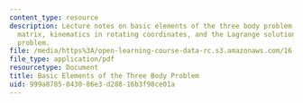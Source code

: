 ```yaml
---
content_type: resource
description: Lecture notes on basic elements of the three body problem, the rotation
  matrix, kinematics in rotating coordinates, and the Lagrange solutions of the three-body
  problem.
file: /media/https%3A/open-learning-course-data-rc.s3.amazonaws.com/16-346-astrodynamics-fall-2008/999a8785043086e3d28816b3f98ce01a_lec_24.pdf
file_type: application/pdf
resourcetype: Document
title: Basic Elements of the Three Body Problem
uid: 999a8785-0430-86e3-d288-16b3f98ce01a
---
```


